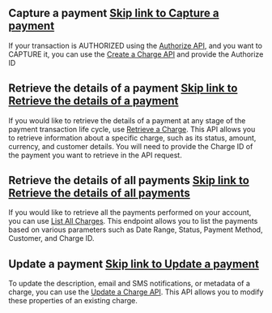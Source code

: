 ## Capture a payment   [Skip link to Capture a payment](https://developers.tap.company/reference/api-actions\#capture-a-payment)

If your transaction is AUTHORIZED using the [Authorize API](https://tappayments.readme.io/reference/create-an-authorize), and you want to CAPTURE it, you can use the [Create a Charge API](https://tappayments.readme.io/reference/create-a-charge) and provide the Authorize ID

## Retrieve the details of a payment   [Skip link to Retrieve the details of a payment](https://developers.tap.company/reference/api-actions\#retrieve-the-details-of-a-payment)

If you would like to retrieve the details of a payment at any stage of the payment transaction life cycle, use [Retrieve a Charge](https://developers.dev.tap.company/reference/retrieve-a-charges). This API allows you to retrieve information about a specific charge, such as its status, amount, currency, and customer details. You will need to provide the Charge ID of the payment you want to retrieve in the API request.

## Retrieve the details of all payments   [Skip link to Retrieve the details of all payments](https://developers.tap.company/reference/api-actions\#retrieve-the-details-of-all-payments)

If you would like to retrieve all the payments performed on your account, you can use [List All Charges](https://tappayments.readme.io/reference/getting-started-with-your-api-2). This endpoint allows you to list the payments based on various parameters such as Date Range, Status, Payment Method, Customer, and Charge ID.

## Update a payment   [Skip link to Update a payment](https://developers.tap.company/reference/api-actions\#update-a-payment)

To update the description, email and SMS notifications, or metadata of a charge, you can use the [Update a Charge API](https://developers.dev.tap.company/reference/update-a-charge). This API allows you to modify these properties of an existing charge.